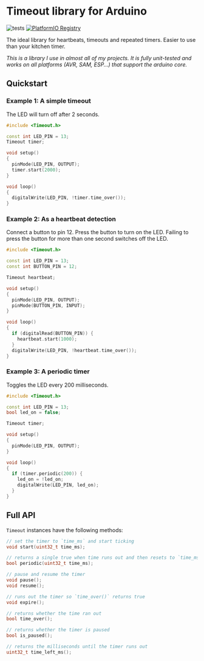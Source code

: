 # Timeout library for Arduino

![tests](https://github.com/tfeldmann/Arduino-Timeout/workflows/tests/badge.svg)
[![PlatformIO Registry](https://badges.registry.platformio.org/packages/tfeldmann/library/Timeout.svg)](https://registry.platformio.org/libraries/tfeldmann/Timeout)

The ideal library for heartbeats, timeouts and repeated timers. Easier to use than your kitchen timer.

_This is a library I use in almost all of my projects. It is fully unit-tested and works on all platforms (AVR, SAM, ESP...) that support the arduino core._

## Quickstart

### Example 1: A simple timeout

The LED will turn off after 2 seconds.

```cpp
#include <Timeout.h>

const int LED_PIN = 13;
Timeout timer;

void setup()
{
  pinMode(LED_PIN, OUTPUT);
  timer.start(2000);
}

void loop()
{
  digitalWrite(LED_PIN, !timer.time_over());
}
```

### Example 2: As a heartbeat detection

Connect a button to pin 12.
Press the button to turn on the LED.
Failing to press the button for more than one second switches off the LED.

```cpp
#include <Timeout.h>

const int LED_PIN = 13;
const int BUTTON_PIN = 12;

Timeout heartbeat;

void setup()
{
  pinMode(LED_PIN, OUTPUT);
  pinMode(BUTTON_PIN, INPUT);
}

void loop()
{
  if (digitalRead(BUTTON_PIN)) {
    heartbeat.start(1000);
  }
  digitalWrite(LED_PIN, !heartbeat.time_over());
}
```

### Example 3: A periodic timer

Toggles the LED every 200 milliseconds.

```cpp
#include <Timeout.h>

const int LED_PIN = 13;
bool led_on = false;

Timeout timer;

void setup()
{
  pinMode(LED_PIN, OUTPUT);
}

void loop()
{
  if (timer.periodic(200)) {
    led_on = !led_on;
    digitalWrite(LED_PIN, led_on);
  }
}
```

## Full API

`Timeout` instances have the following methods:

```cpp
// set the timer to `time_ms` and start ticking
void start(uint32_t time_ms);

// returns a single true when time runs out and then resets to `time_ms`.
bool periodic(uint32_t time_ms);

// pause and resume the timer
void pause();
void resume();

// runs out the timer so `time_over()` returns true
void expire();

// returns whether the time ran out
bool time_over();

// returns whether the timer is paused
bool is_paused();

// returns the milliseconds until the timer runs out
uint32_t time_left_ms();
```
